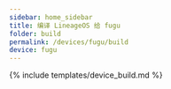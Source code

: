 ```yaml
---
sidebar: home_sidebar
title: 编译 LineageOS 给 fugu
folder: build
permalink: /devices/fugu/build
device: fugu
---
```

{% include templates/device_build.md %}
